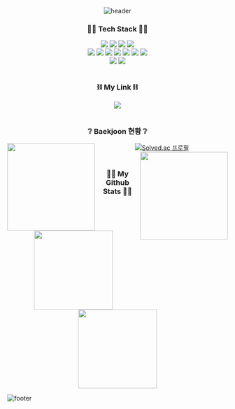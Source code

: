 <div>
<div align="center">
  
![header](https://capsule-render.vercel.app/api?type=waving&color=timeGradient&height=180&section=header&text=Kelvin's%20Github%20Page&fontSize=30&fontColor=FFFFFF)

</div>  
  
<h3 align="center">🧑‍🔧 Tech Stack 🧑‍🔧</h3>

<div align="center">
  
<!--   <img src="https://img.shields.io/badge/Node.js-339933?style=flat-square&logo=Node.js&logoColor=white"/> -->
  <img src="https://img.shields.io/badge/Python-3776AB?style=flat-square&logo=Python&logoColor=white"/>
  <img src="https://img.shields.io/badge/C-A8B9CC?style=flat-square&logo=C&logoColor=white"/>
  <img src="https://img.shields.io/badge/Redux-764ABC?style=flat-square&logo=Redux&logoColor=white"/>
  <img src="https://img.shields.io/badge/Next.js-000000?style=flat-square&logo=Next.js&logoColor=white"/>

</div>

<div align="center">
  
  <img src="https://img.shields.io/badge/HTML5-E34F26?style=flat-square&logo=HTML5&logoColor=white"/>
  <img src="https://img.shields.io/badge/JavaScript-F7DF1E?style=flat-square&logo=JavaScript&logoColor=white"/>
  <img src="https://img.shields.io/badge/Typescript-3178C6?style=flat-square&logo=Typescript&logoColor=white"/>
  <img src="https://img.shields.io/badge/jQuery-0769AD?style=flat-square&logo=jQuery&logoColor=white"/>
  <img src="https://img.shields.io/badge/CSS3-1572B6?style=flat-square&logo=CSS3&logoColor=white"/>
  <img src="https://img.shields.io/badge/React-61DAFB?style=flat-square&logo=React&logoColor=white"/>
  <img src="https://img.shields.io/badge/Bootstrap-7952B3?style=flat-square&logo=Bootstrap&logoColor=white"/>

</div>

<div align="center">
  
  <img src="https://img.shields.io/badge/Git-F05032?style=flat-square&logo=Git&logoColor=white"/>
  <img src="https://img.shields.io/badge/MongoDB-47A248?style=flat-square&logo=MongoDB&logoColor=white"/>

</div>

#

<h3 align="center">⛓️ My Link ⛓️</h3>

<div align="center">
  
  <a href="https://velog.io/@kelvin3476">
    <img src="https://img.shields.io/badge/Velog-20C997?style=flat-square&logo=velog&logoColor=white"/>
  </a>
  
</div>

#

<h3 align="center">❔ Baekjoon 현황 ❔</h3>
  
<div align="center">
  
  <img align="left" width="200" src="https://tenor.com/ko/view/snoopy-what-gif-8753995.gif">
  
  
[![Solved.ac 프로필](http://mazassumnida.wtf/api/v2/generate_badge?boj=dltmddn0322)](https://solved.ac/dltmddn0322)
  <img align="right" width="200" src="https://tenor.com/ko/view/snoopy-what-gif-8753995.gif">
 
</div>
  
#
  
<h3 align="center">🧑‍💻 My Github Stats 🧑‍💻</h3>

<p align="center">
  <img height="180em" src="https://github-readme-stats.vercel.app/api?username=kelvin3476&show_icons=true&theme=vue">
  <img height="180em" src="https://github-readme-stats.vercel.app/api/top-langs/?username=kelvin3476&hide=Batchfile,jupyter%20notebook&layout=compact&theme=vue">
</p>
  
![footer](https://capsule-render.vercel.app/api?section=footer&type=waving&color=timeGradient)

</div>
